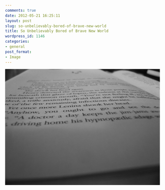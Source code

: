 ```yaml
---
comments: true
date: 2012-05-21 16:25:11
layout: post
slug: so-unbelievably-bored-of-brave-new-world
title: So Unbelievably Bored of Brave New World
wordpress_id: 1146
categories:
- general
post_format:
- Image
---
```


[![](/static/images/wp-content/uploads/2012/05/P1080259.jpg)](/static/images/wp-content/uploads/2012/05/P1080259.jpg)
